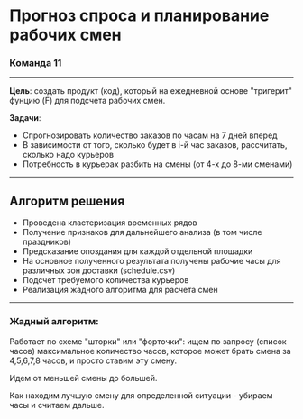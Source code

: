 # Прогноз спроса и планирование рабочих смен

### Команда 11
---
**Цель**: создать продукт (код), который на ежедневной основе "тригерит" фунцию (F) для подсчета рабочих смен.  

**Задачи**:
- Спрогнозировать количество заказов по часам на 7 дней вперед
- В зависимости от того, сколько будет в i-й час заказов, рассчитать, сколько надо курьеров
- Потребность в курьерах разбить на смены (от 4-х до 8-ми сменами)
---
## Алгоритм решения
- Проведена кластеризация временных рядов
- Получение признаков для дальнейшего анализа (в том числе праздников)
- Предсказание опоздания для каждой отдельной площадки
- На основное полученного результата получены рабочие часы для различных зон доставки (schedule.csv)
- Подсчет требуемого количества курьеров
- Реализация жадного алгоритма для расчета смен 
---


### Жадный алгоритм: 
Работает по схеме "шторки" или "форточки": ищем по запросу (список часов) максимальное количество часов, которое может брать смена за 4,5,6,7,8 часов, и просто ставим эту смену. 

Идем от меньшей смены до большей. 

Как находим лучшую смену для определенной ситуации - убираем часы и считаем дальше. 
